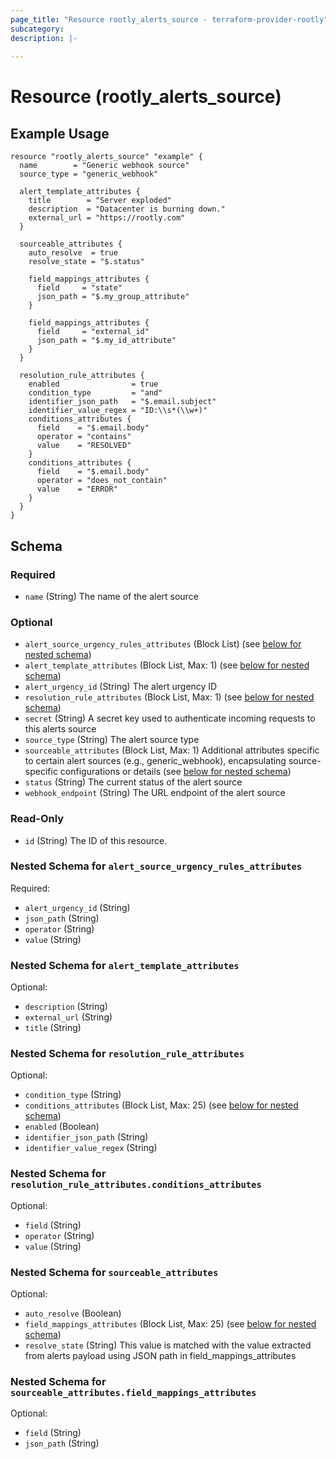 ```yaml
---
page_title: "Resource rootly_alerts_source - terraform-provider-rootly"
subcategory:
description: |-
    
---
```


# Resource (rootly_alerts_source)



## Example Usage

```shell
resource "rootly_alerts_source" "example" {
  name        = "Generic webhook source"
  source_type = "generic_webhook"

  alert_template_attributes {
    title        = "Server exploded"
    description  = "Datacenter is burning down."
    external_url = "https://rootly.com"
  }

  sourceable_attributes {
    auto_resolve  = true
    resolve_state = "$.status"

    field_mappings_attributes {
      field     = "state"
      json_path = "$.my_group_attribute"
    }

    field_mappings_attributes {
      field     = "external_id"
      json_path = "$.my_id_attribute"
    }
  }

  resolution_rule_attributes {
    enabled                = true
    condition_type         = "and"
    identifier_json_path   = "$.email.subject"
    identifier_value_regex = "ID:\\s*(\\w+)"
    conditions_attributes {
      field    = "$.email.body"
      operator = "contains"
      value    = "RESOLVED"
    }
    conditions_attributes {
      field    = "$.email.body"
      operator = "does_not_contain"
      value    = "ERROR"
    }
  }
}
```

<!-- schema generated by tfplugindocs -->
## Schema

### Required

- `name` (String) The name of the alert source

### Optional

- `alert_source_urgency_rules_attributes` (Block List) (see [below for nested schema](#nestedblock--alert_source_urgency_rules_attributes))
- `alert_template_attributes` (Block List, Max: 1) (see [below for nested schema](#nestedblock--alert_template_attributes))
- `alert_urgency_id` (String) The alert urgency ID
- `resolution_rule_attributes` (Block List, Max: 1) (see [below for nested schema](#nestedblock--resolution_rule_attributes))
- `secret` (String) A secret key used to authenticate incoming requests to this alerts source
- `source_type` (String) The alert source type
- `sourceable_attributes` (Block List, Max: 1) Additional attributes specific to certain alert sources (e.g., generic_webhook), encapsulating source-specific configurations or details (see [below for nested schema](#nestedblock--sourceable_attributes))
- `status` (String) The current status of the alert source
- `webhook_endpoint` (String) The URL endpoint of the alert source

### Read-Only

- `id` (String) The ID of this resource.

<a id="nestedblock--alert_source_urgency_rules_attributes"></a>
### Nested Schema for `alert_source_urgency_rules_attributes`

Required:

- `alert_urgency_id` (String)
- `json_path` (String)
- `operator` (String)
- `value` (String)


<a id="nestedblock--alert_template_attributes"></a>
### Nested Schema for `alert_template_attributes`

Optional:

- `description` (String)
- `external_url` (String)
- `title` (String)


<a id="nestedblock--resolution_rule_attributes"></a>
### Nested Schema for `resolution_rule_attributes`

Optional:

- `condition_type` (String)
- `conditions_attributes` (Block List, Max: 25) (see [below for nested schema](#nestedblock--resolution_rule_attributes--conditions_attributes))
- `enabled` (Boolean)
- `identifier_json_path` (String)
- `identifier_value_regex` (String)

<a id="nestedblock--resolution_rule_attributes--conditions_attributes"></a>
### Nested Schema for `resolution_rule_attributes.conditions_attributes`

Optional:

- `field` (String)
- `operator` (String)
- `value` (String)



<a id="nestedblock--sourceable_attributes"></a>
### Nested Schema for `sourceable_attributes`

Optional:

- `auto_resolve` (Boolean)
- `field_mappings_attributes` (Block List, Max: 25) (see [below for nested schema](#nestedblock--sourceable_attributes--field_mappings_attributes))
- `resolve_state` (String) This value is matched with the value extracted from alerts payload using JSON path in field_mappings_attributes

<a id="nestedblock--sourceable_attributes--field_mappings_attributes"></a>
### Nested Schema for `sourceable_attributes.field_mappings_attributes`

Optional:

- `field` (String)
- `json_path` (String)
